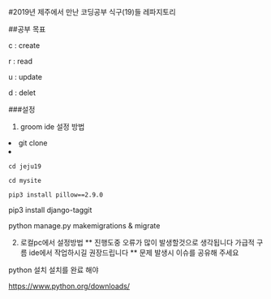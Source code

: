 #2019년 제주에서 만난 코딩공부 식구(19)들 레파지토리



##공부 목표 

c : create

r : read

u : update

d : delet


###설정
1. groom ide 설정 방법
<li>git clone <li>


    
    
    cd jeju19
    
    cd mysite

    pip3 install pillow==2.9.0

pip3 install django-taggit

python manage.py makemigrations & migrate









2. 로컬pc에서 설정방법
** 진행도중 오류가 많이 발생할것으로 생각됩니다 가급적 구름 ide에서 작업하시길 권장드립니다 
** 문제 발생시 이슈를 공유해 주세요

python 설치
설치를 완료 해야

https://www.python.org/downloads/

